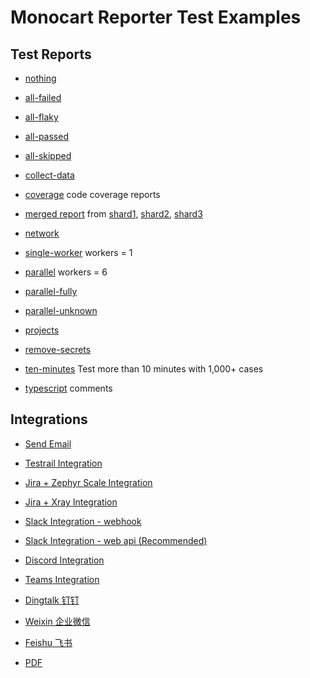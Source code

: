 # Monocart Reporter Test Examples

## Test Reports

- [nothing](https://cenfun.github.io/monocart-reporter-test/nothing/)

- [all-failed](https://cenfun.github.io/monocart-reporter-test/all-failed)
- [all-flaky](https://cenfun.github.io/monocart-reporter-test/all-flaky)
- [all-passed](https://cenfun.github.io/monocart-reporter-test/all-passed)
- [all-skipped](https://cenfun.github.io/monocart-reporter-test/all-skipped)

- [collect-data](https://cenfun.github.io/monocart-reporter-test/collect-data)

- [coverage](https://cenfun.github.io/monocart-reporter-test/coverage/) code coverage reports
- [merged report](https://cenfun.github.io/monocart-reporter-test/merged) from [shard1](https://cenfun.github.io/monocart-reporter-test/shard1), [shard2](https://cenfun.github.io/monocart-reporter-test/shard2), [shard3](https://cenfun.github.io/monocart-reporter-test/shard3)

- [network](https://cenfun.github.io/monocart-reporter-test/network)

- [single-worker](https://cenfun.github.io/monocart-reporter-test/single-worker) workers = 1
- [parallel](https://cenfun.github.io/monocart-reporter-test/parallel) workers = 6
- [parallel-fully](https://cenfun.github.io/monocart-reporter-test/parallel-fully)
- [parallel-unknown](https://cenfun.github.io/monocart-reporter-test/parallel-unknown)

- [projects](https://cenfun.github.io/monocart-reporter-test/projects)

- [remove-secrets](https://cenfun.github.io/monocart-reporter-test/remove-secrets)

- [ten-minutes](https://cenfun.github.io/monocart-reporter-test/ten-minutes/) Test more than 10 minutes with 1,000+ cases

- [typescript](https://cenfun.github.io/monocart-reporter-test/typescript) comments

## Integrations

- [Send Email](/integrations/send-email)
- [Testrail Integration](/integrations/testrail)

- [Jira + Zephyr Scale Integration](/integrations/zephyr-scale)
- [Jira + Xray Integration](/integrations/xray)

- [Slack Integration - webhook](/integrations/slack-webhook)
- [Slack Integration - web api (Recommended)](/integrations/slack-web-api)

- [Discord Integration](/integrations/discord-webhook)
- [Teams Integration](/integrations/teams-webhook)

- [Dingtalk 钉钉](/integrations/dingtalk-webhook)
- [Weixin 企业微信](/integrations/weixin-webhook)
- [Feishu 飞书](/integrations/feishu-webhook)

- [PDF](/integrations/pdf)